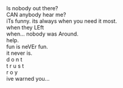 <!DoctypeHTML>
<Html>
<Body>
Is nobody out there?
<div>
CAN anybody hear me?
<div>
iTs funny. its always when you need it most.
<div>
when they LEft
<div>
when... nobody was Around.
<div>
help.
<div>
fun is neVEr fun.
<div>
it never is.
<div>
d o n t
<div>
t r u s t
<div>
r o y
<div>
ive warned you...
</Body>
</Html>

